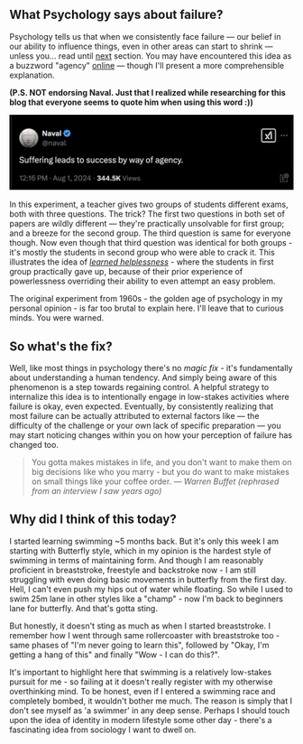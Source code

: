 ## What Psychology says about failure?

Psychology tells us that when we consistently face failure — our belief in our ability to influence things, even in other areas can start to shrink — unless you... read until [next](#fix) section. You may have encountered this idea as a buzzword "agency" [online](https://x.com/search?q=%40naval%20%22agency%22%20since%3A2024-02-09%20until%3A2025-02-09&src=typed_query&f=top) — though I'll present a more comprehensible explanation.

**(P.S. NOT endorsing Naval. Just that I realized while researching for this blog that everyone seems to quote him when using this word :))**

![Naval's tweet about agency](/data/pics/0-naval-tweet.png)

In this experiment, a teacher gives two groups of students different exams, both with three questions. The trick? The first two questions in both set of papers are wildly different — they're practically unsolvable for first group; and a breeze for the second group. The third question is same for everyone though.
Now even though that third question was identical for both groups - it's mostly the students in second group who were able to crack it. This illustrates the idea of <u>_learned helplessness_</u> - where the students in first group practically gave up, because of their prior experience of powerlessness overriding their ability to even attempt an easy problem.

The original experiment from 1960s - the golden age of psychology in my personal opinion - is far too brutal to explain here. I'll leave that to curious minds. You were warned.
<a name="fix"></a>

## So what's the fix?

Well, like most things in psychology there's no _magic fix_ - it's fundamentally about understanding a human tendency. And simply being aware of this phenomenon is a step towards regaining control. A helpful strategy to internalize this idea is to intentionally engage in low-stakes activities where failure is okay, even expected. Eventually, by consistently realizing that most failure can be actually attributed to external factors like — the difficulty of the challenge or your own lack of specific preparation — you may start noticing changes within you on how your perception of failure has changed too.

> You gotta makes mistakes in life, and you don't want to make them on big decisions like who you marry - but you do want to make mistakes on small things like your coffee order.
> <cite>— Warren Buffet (rephrased from an interview I saw years ago)</cite>

## Why did I think of this today?

I started learning swimming ~5 months back. But it's only this week I am starting with Butterfly style, which in my opinion is the hardest style of swimming in terms of maintaining form. And though I am reasonably proficient in breaststroke, freestyle and backstroke now - I am still struggling with even doing basic movements in butterfly from the first day. Hell, I can't even push my hips out of water while floating. So while I used to swim 25m lane in other styles like a "champ" - now I'm back to beginners lane for butterfly. And that's gotta sting.

But honestly, it doesn't sting as much as when I started breaststroke. I remember how I went through same rollercoaster with breaststroke too - same phases of "I'm never going to learn this", followed by "Okay, I'm getting a hang of this" and finally "Wow - I can do this?".

It's important to highlight here that swimming is a relatively low-stakes pursuit for me - so failing at it doesn't really register with my otherwise overthinking mind. To be honest, even if I entered a swimming race and completely bombed, it wouldn't bother me much. The reason is simply that I don't see myself as 'a swimmer' in any deep sense. Perhaps I should touch upon the idea of identity in modern lifestyle some other day - there's a fascinating idea from sociology I want to dwell on.

